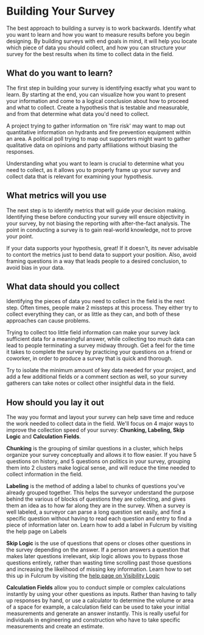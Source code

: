# Building Your Survey

The best approach to building a survey is to work backwards. Identify what you want to learn and how you want to measure results before you begin designing. By building surveys with end goals in mind, it will help you locate which piece of data you should collect, and how you can structure your survey for the best results when its time to collect data in the field.

## What do you want to learn? <!--I think h2's are automatically 'bolded'-->

The first step in building your survey is identifying exactly what you want to learn. By starting at the end, you can visualize how you want to present your information and come to a logical conclusion about how to proceed and what to collect. Create a hypothesis that is testable and measurable, and from that determine what data you'd need to collect.

A project trying to gather information on 'fire risk' may want to map out quantitative information on hydrants and fire prevention equipment within an area. A political poll trying to map out supporters might want to gather qualitative data on opinions and party affiliations without biasing the responses.

Understanding what you want to learn is crucial to determine what you need to collect, as it allows you to properly frame up your survey and collect data that is relevant for examining your hypothesis.

## What metrics will you use

The next step is to identify metrics that will guide your decision making. Identifying these before conducting your survey will ensure objectivity in your survey, by not biasing the reporting with after-the-fact analysis. The point in conducting a survey is to gain real-world knowledge, not to prove your point.

If your data supports your hypothesis, great! If it doesn't, its never advisable to contort the metrics just to bend data to support your position. Also, avoid framing questions in a way that leads people to a desired conclusion, to avoid bias in your data.

## What data should you collect

Identifying the pieces of data you need to collect in the field is the next step. Often times, people make 2 missteps at this process. They either try to collect everything they can, or as little as they can, and both of these approaches can cause problems.

Trying to collect too little field information can make your survey lack sufficient data for a meaningful answer, while collecting too much data can lead to people terminating a survey midway through. Get a feel for the time it takes to complete the survey by practicing your questions on a friend or coworker, in order to produce a survey that is quick and thorough.

Try to isolate the minimum amount of key data needed for your project, and add a few additional fields or a comment section as well, so your survey gatherers can take notes or collect other insightful data in the field.

## How should you lay it out

The way you format and layout your survey can help save time and reduce the work needed to collect data in the field. We'll focus on 4 major ways to improve the collection speed of your survey: **Chunking, Labeling, Skip Logic** and **Calculation Fields**.

**Chunking** is the grouping of similar questions in a cluster, which helps organize your survey conceptually and allows it to flow easier. If you have 5 questions on history, and 5 questions on politics in your survey, grouping them into 2 clusters make logical sense, and will reduce the time needed to collect information in the field.

**Labeling** is the method of adding a label to chunks of questions you've already grouped together. This helps the surveyor understand the purpose behind the various of blocks of questions they are collecting, and gives them an idea as to how far along they are in the survey. When a survey is well labeled, a surveyor can parse a long question set easily, and find a specific question without having to read each question and entry to find a piece of information later on. Learn how to add a label in Fulcrum by visiting the help page on Labels

**Skip Logic** is the use of questions that opens or closes other questions in the survey depending on the answer. If a person answers a question that makes later questions irrelevant, skip logic allows you to bypass those questions entirely, rather than wasting time scrolling past those questions and increasing the likelihood of missing key information. Learn how to set this up in Fulcrum by visiting the [help page on Visibility Logic](http://www.fulcrumapp.com/help/conditional-logic-rules/)

**Calculation Fields** allow you to conduct simple or complex calculations instantly by using your other questions as inputs. Rather than having to tally up responses by hand, or use a calculator to determine the volume or area of a space for example, a calculation field can be used to take your initial measurements and generate an answer instantly. This is really useful for individuals in engineering and construction who have to take specific measurements and create an estimate.
